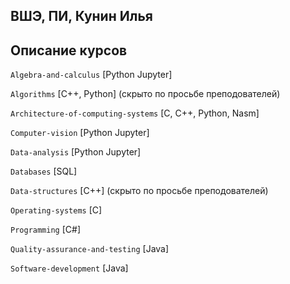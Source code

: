 ## ВШЭ, ПИ, Кунин Илья

## Описание курсов

`Algebra-and-calculus` [Python Jupyter]

`Algorithms` [C++, Python] (скрыто по просьбе преподователей)

`Architecture-of-computing-systems` [C, C++, Python, Nasm]

`Computer-vision` [Python Jupyter]

`Data-analysis` [Python Jupyter]

`Databases` [SQL]

`Data-structures` [C++] (скрыто по просьбе преподователей)

`Operating-systems` [C]

`Programming` [C#]

`Quality-assurance-and-testing` [Java]

`Software-development` [Java]
